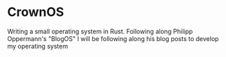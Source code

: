# CrownOS
Writing a small operating system in Rust. Following along Philipp Oppermann's "BlogOS" I will be following along his blog posts to develop my operating system
